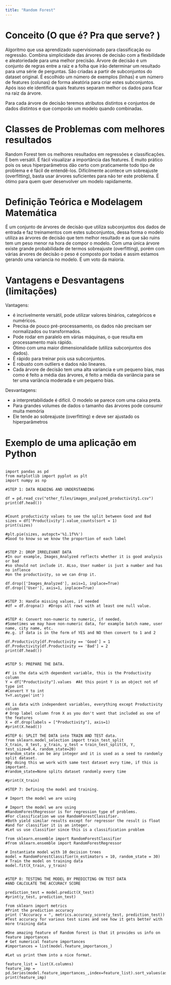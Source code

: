 ```yaml
---
title: "Random Forest"
---
```

# Conceito (O que é? Pra que serve? )
Algoritmo que usa aprendizado supervisionado para classificação ou regressão.
Combina simplicidade das árvores de decisão com a flexbilidade e aleatoriedade para uma melhor precisão.
Árvore de decisão é um conjunto de regras entre a raiz e a folha que irão determinar um resultado para uma série de perguntas. São criadas a partir de subconjuntos do dataset original. É escolhido um número de exemplos (linhas) e um número de features (colunas) de forma aleatória para criar estes subconjuntos. Após isso ele identifica quais features separam melhor os dados para ficar na raiz da árvore.

Para cada árvore de decisão teremos atributos distintos e conjuntos de dados distintos e que comporão um modelo quando combinadas. 
# Classes de Problemas com melhores resultados
Random Forest tem os melhores resultados em regressões e classificações. É bem versátil. É fácil visualizar a importância das features.
É muito prático pois os seus hiperparâmetros dão certo com praticamente todo tipo de problema e é fácil de entendê-los.
Difícilmente acontece um sobreajuste (overfitting), basta usar árvores suficientes para não ter este problema.
É ótimo para quem quer desenvolver um modelo rapidamente.

# Definição Teórica e Modelagem Matemática
É um conjunto de árvores de decisão que utiliza subconjuntos dos dados de entrada e faz treinamentos com estes subconjuntos, dessa forma o modelo utiliza as árvores de decisão que tem melhor resultado e as que são ruins tem um peso menor na hora de compor o modelo.
Com uma única árvore existe grande probabilidade de termos sobreajuste (overfitting), porém com várias árvores de decisão o peso é composto por todas e assim estamos gerando uma variancia no modelo. É um voto da maioria.

# Vantagens e Desvantagens (limitações)
Vantagens: 
- é incrivelmente versátil, pode utilizar valores binários, categóricos e numéricos.
- Precisa de pouco pré-processamento, os dados não precisam ser normalizados ou transformados.
- Pode rodar em paralelo em várias máquinas, o que resulta em processamento mais rápido.
- Ótimo com uma maior dimensionalidade (utiliza subconjuntos dos dados).
- É rápido para treinar pois usa subconjuntos.
- É robusto com outliers e dados não lineares.
- Cada árvore de decisão tem uma alta variancia e um pequeno bias, mas como é feito a média das árvores, é feito a média da variância para se ter uma variância moderada e um pequeno bias.

Desvantagens: 
- a interpretabilidade é difícil. O modelo se parece com uma caixa preta.
- Para grandes volumes de dados o tamanho das árvores pode consumir muita memória
- Ele tende ao sobreajuste (overfitting) e deve ser ajustado os hiperparâmetros


# Exemplo de uma aplicação em Python

```

import pandas as pd
from matplotlib import pyplot as plt
import numpy as np

#STEP 1: DATA READING AND UNDERSTANDING

df = pd.read_csv("other_files/images_analyzed_productivity1.csv")
print(df.head())


#Count productivity values to see the split between Good and Bad
sizes = df['Productivity'].value_counts(sort = 1)
print(sizes)

#plt.pie(sizes, autopct='%1.1f%%')
#Good to know so we know the proportion of each label


#STEP 2: DROP IRRELEVANT DATA
#In our example, Images_Analyzed reflects whether it is good analysis or bad
#so should not include it. ALso, User number is just a number and has no inflence
#on the productivity, so we can drop it.

df.drop(['Images_Analyzed'], axis=1, inplace=True)
df.drop(['User'], axis=1, inplace=True)


#STEP 3: Handle missing values, if needed
#df = df.dropna()  #Drops all rows with at least one null value. 


#STEP 4: Convert non-numeric to numeric, if needed.
#Sometimes we may have non-numeric data, for example batch name, user name, city name, etc.
#e.g. if data is in the form of YES and NO then convert to 1 and 2

df.Productivity[df.Productivity == 'Good'] = 1
df.Productivity[df.Productivity == 'Bad'] = 2
print(df.head())


#STEP 5: PREPARE THE DATA.

#Y is the data with dependent variable, this is the Productivity column
Y = df["Productivity"].values  #At this point Y is an object not of type int
#Convert Y to int
Y=Y.astype('int')

#X is data with independent variables, everything except Productivity column
# Drop label column from X as you don't want that included as one of the features
X = df.drop(labels = ["Productivity"], axis=1)  
#print(X.head())

#STEP 6: SPLIT THE DATA into TRAIN AND TEST data.
from sklearn.model_selection import train_test_split
X_train, X_test, y_train, y_test = train_test_split(X, Y, test_size=0.4, random_state=20)
#random_state can be any integer and it is used as a seed to randomly split dataset.
#By doing this we work with same test dataset evry time, if this is important.
#random_state=None splits dataset randomly every time

#print(X_train)

#STEP 7: Defining the model and training.

# Import the model we are using

# Import the model we are using
#RandomForestRegressor is for regression type of problems. 
#For classification we use RandomForestClassifier.
#Both yield similar results except for regressor the result is float
#and for classifier it is an integer. 
#Let us use classifier since this is a classification problem

from sklearn.ensemble import RandomForestClassifier
#from sklearn.ensemble import RandomForestRegressor

# Instantiate model with 10 decision trees
model = RandomForestClassifier(n_estimators = 10, random_state = 30)
# Train the model on training data
model.fit(X_train, y_train)


#STEP 8: TESTING THE MODEL BY PREDICTING ON TEST DATA
#AND CALCULATE THE ACCURACY SCORE

prediction_test = model.predict(X_test)
#print(y_test, prediction_test)

from sklearn import metrics
#Print the prediction accuracy
print ("Accuracy = ", metrics.accuracy_score(y_test, prediction_test))
#Test accuracy for various test sizes and see how it gets better with more training data

#One amazing feature of Random forest is that it provides us info on feature importances
# Get numerical feature importances
#importances = list(model.feature_importances_)

#Let us print them into a nice format.

feature_list = list(X.columns)
feature_imp = pd.Series(model.feature_importances_,index=feature_list).sort_values(ascending=False)
print(feature_imp)

```
